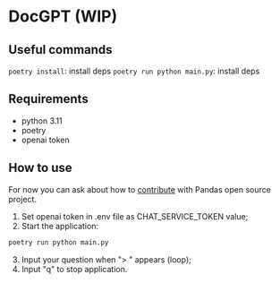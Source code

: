 # DocGPT (WIP)

## Useful commands

```poetry install```: install deps
```poetry run python main.py```: install deps

## Requirements
- python 3.11
- poetry
- openai token

## How to use
For now you can ask about how to [contribute](https://pandas.pydata.org/docs/development/index.html) with Pandas open source project.

1. Set openai token in .env file as CHAT_SERVICE_TOKEN value;
2. Start the application:
```bash 
poetry run python main.py
```
3. Input your question when "> " appears (loop);
4. Input "q" to stop application.
